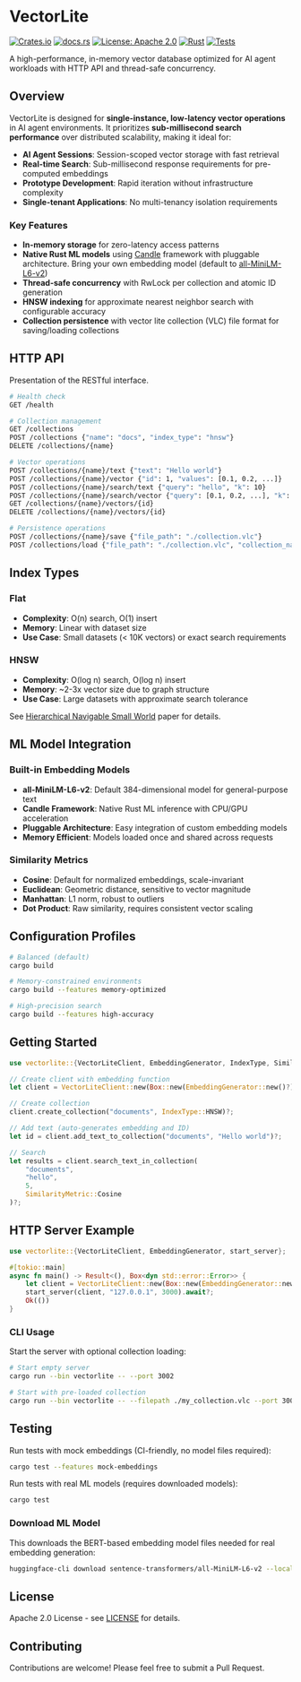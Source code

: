 # VectorLite

[![Crates.io](https://img.shields.io/crates/v/vectorlite.svg)](https://crates.io/crates/vectorlite)
[![docs.rs](https://docs.rs/vectorlite/badge.svg)](https://docs.rs/vectorlite)
[![License: Apache 2.0](https://img.shields.io/badge/License-Apache%202.0-blue.svg)](https://opensource.org/licenses/Apache-2.0)
[![Rust](https://img.shields.io/badge/rust-1.80%2B-orange.svg)](https://www.rust-lang.org)
[![Tests](https://github.com/mmailhos/vectorlite/actions/workflows/rust.yml/badge.svg?branch=main)](https://github.com/mmailhos/vectorlite/actions)

A high-performance, in-memory vector database optimized for AI agent workloads with HTTP API and thread-safe concurrency.

## Overview

VectorLite is designed for **single-instance, low-latency vector operations** in AI agent environments. It prioritizes **sub-millisecond search performance** over distributed scalability, making it ideal for:

- **AI Agent Sessions**: Session-scoped vector storage with fast retrieval
- **Real-time Search**: Sub-millisecond response requirements for pre-computed embeddings
- **Prototype Development**: Rapid iteration without infrastructure complexity
- **Single-tenant Applications**: No multi-tenancy isolation requirements

### Key Features
- **In-memory storage** for zero-latency access patterns
- **Native Rust ML models** using [Candle](https://github.com/huggingface/candle) framework with pluggable architecture. Bring your own embedding model (default to [all-MiniLM-L6-v2](https://huggingface.co/sentence-transformers/all-MiniLM-L6-v2))
- **Thread-safe concurrency** with RwLock per collection and atomic ID generation
- **HNSW indexing** for approximate nearest neighbor search with configurable accuracy
- **Collection persistence** with vector lite collection (VLC) file format for saving/loading collections

## HTTP API

Presentation of the RESTful interface. 

```bash
# Health check
GET /health

# Collection management
GET /collections
POST /collections {"name": "docs", "index_type": "hnsw"}
DELETE /collections/{name}

# Vector operations
POST /collections/{name}/text {"text": "Hello world"}
POST /collections/{name}/vector {"id": 1, "values": [0.1, 0.2, ...]}
POST /collections/{name}/search/text {"query": "hello", "k": 10}
POST /collections/{name}/search/vector {"query": [0.1, 0.2, ...], "k": 10}
GET /collections/{name}/vectors/{id}
DELETE /collections/{name}/vectors/{id}

# Persistence operations
POST /collections/{name}/save {"file_path": "./collection.vlc"}
POST /collections/load {"file_path": "./collection.vlc", "collection_name": "restored"}
```

## Index Types

### Flat
- **Complexity**: O(n) search, O(1) insert
- **Memory**: Linear with dataset size
- **Use Case**: Small datasets (< 10K vectors) or exact search requirements

### HNSW
- **Complexity**: O(log n) search, O(log n) insert
- **Memory**: ~2-3x vector size due to graph structure
- **Use Case**: Large datasets with approximate search tolerance

See [Hierarchical Navigable Small World](https://arxiv.org/abs/1603.09320) paper for details.

## ML Model Integration

### Built-in Embedding Models
- **all-MiniLM-L6-v2**: Default 384-dimensional model for general-purpose text
- **Candle Framework**: Native Rust ML inference with CPU/GPU acceleration
- **Pluggable Architecture**: Easy integration of custom embedding models
- **Memory Efficient**: Models loaded once and shared across requests

### Similarity Metrics
- **Cosine**: Default for normalized embeddings, scale-invariant
- **Euclidean**: Geometric distance, sensitive to vector magnitude
- **Manhattan**: L1 norm, robust to outliers
- **Dot Product**: Raw similarity, requires consistent vector scaling

## Configuration Profiles

```bash
# Balanced (default)
cargo build

# Memory-constrained environments
cargo build --features memory-optimized

# High-precision search
cargo build --features high-accuracy
```


## Getting Started

```rust
use vectorlite::{VectorLiteClient, EmbeddingGenerator, IndexType, SimilarityMetric};

// Create client with embedding function
let client = VectorLiteClient::new(Box::new(EmbeddingGenerator::new()?));

// Create collection
client.create_collection("documents", IndexType::HNSW)?;

// Add text (auto-generates embedding and ID)
let id = client.add_text_to_collection("documents", "Hello world")?;

// Search
let results = client.search_text_in_collection(
    "documents", 
    "hello", 
    5, 
    SimilarityMetric::Cosine
)?;
```

## HTTP Server Example

```rust
use vectorlite::{VectorLiteClient, EmbeddingGenerator, start_server};

#[tokio::main]
async fn main() -> Result<(), Box<dyn std::error::Error>> {
    let client = VectorLiteClient::new(Box::new(EmbeddingGenerator::new()?));
    start_server(client, "127.0.0.1", 3000).await?;
    Ok(())
}
```

### CLI Usage

Start the server with optional collection loading:

```bash
# Start empty server
cargo run --bin vectorlite -- --port 3002

# Start with pre-loaded collection
cargo run --bin vectorlite -- --filepath ./my_collection.vlc --port 3002
```

## Testing

Run tests with mock embeddings (CI-friendly, no model files required):
```bash
cargo test --features mock-embeddings
```

Run tests with real ML models (requires downloaded models):
```bash
cargo test
```

### Download ML Model

This downloads the BERT-based embedding model files needed for real embedding generation:
```bash
huggingface-cli download sentence-transformers/all-MiniLM-L6-v2 --local-dir models/all-MiniLM-L6-v2
```

## License

Apache 2.0 License - see [LICENSE](LICENSE) for details.

## Contributing

Contributions are welcome! Please feel free to submit a Pull Request.
